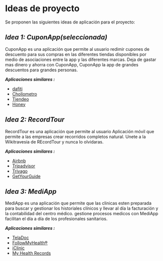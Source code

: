 # Ideas de proyecto
Se proponen las siguientes ideas de aplicación para el proyecto:

## ***Idea 1: CuponApp(seleccionada)***
CuponApp es una aplicación que permite al usuario redimir cupones de descuento para sus compras en las diferentes tiendas disponibles por medio de asociaciones entre la app y las diferentes marcas. Deja de gastar mas dinero y ahorra con CuponApp, CuponApp la app de grandes descuentos para grandes personas.

***Aplicaciones similares :***

+ [dafiti](https://play.google.com/store/apps/details?id=br.com.dafiti&hl=es_419&gl=US)
+ [Chollometro](https://play.google.com/store/apps/details?id=com.chollometro&hl=es_419&gl=US)
+ [Tiendeo](https://play.google.com/store/apps/details?id=com.geomobile.tiendeo&hl=es_419&gl=US)
+ [Honey](https://play.google.com/store/apps/details?id=com.joinhoney.honeyandroid&hl=es_419&gl=US)
  
## ***Idea 2: RecordTour***
RecordTour es una aplicación que permite al usuario Aplicación móvil que permite a las empresas crear recorridos completos natural. Unete a la Wikitravesia de REcordTour y nunca lo olvidaras.

***Aplicaciones similares :***

+ [Airbnb](https://play.google.com/store/apps/details?id=com.airbnb.android&hl=es_419&gl=US)
+ [Tripadvisor](https://play.google.com/store/apps/details?id=com.tripadvisor.tripadvisor&hl=es_419&gl=US)
+ [Trivago](https://play.google.com/store/apps/details?id=com.trivago&hl=es_419&gl=US)
+ [GetYourGuide](https://play.google.com/store/apps/details?id=com.getyourguide.android&hl=es_419&gl=US)
  
## ***Idea 3: MediApp***
MediApp es una aplicación que permite que las clinicas esten preparada para buscar y gestionar los historiales clínicos y llevar al día la facturación y la contabilidad del centro médico. gestione procesos medicos con MediApp facilitan el día a día de los profesionales sanitarios.

***Aplicaciones similares :***

+ [TelaDoc](https://play.google.com/store/apps/details?id=com.teladoc.members&hl=es_419&gl=US)
+ [FollowMyHealth®](https://play.google.com/store/apps/details?id=com.jardogs.fmhmobile&hl=es_419&gl=US)
+ [iClinic](https://play.google.com/store/apps/details?id=br.com.iclinic&hl=es_419&gl=US)
+ [My Health Records](https://play.google.com/store/apps/details?id=com.arkaagp.medirecords&hl=es_419&gl=US)

  
